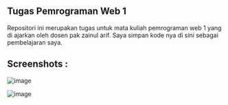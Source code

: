 ## Tugas Pemrograman Web 1
Repositori ini merupakan tugas untuk mata kuliah pemrograman web 1 yang di ajarkan oleh dosen pak zainul arif. Saya simpan kode nya di sini sebagai pembelajaran saya.

## Screenshots :
![image](https://github.com/galihap76/penanganan-form-grade-nilai/assets/83481679/dd163128-f57a-43c0-9125-3d4c8fc0b141)

![image](https://github.com/galihap76/penanganan-form-grade-nilai/assets/83481679/dfc0d78c-7db3-4e85-8e1b-5991caf3db3d)

